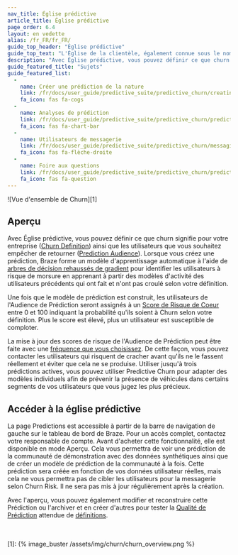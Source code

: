 ```yaml
---
nav_title: Église prédictive
article_title: Église prédictive
page_order: 6.4
layout: en vedette
alias: /fr_FR/fr_FR/
guide_top_header: "Église prédictive"
guide_top_text: "L'Église de la clientèle, également connue sous le nom de chiffre d'affaires de la clientèle ou de perte de la clientèle, est l'une des mesures les plus importantes à prendre en compte pour les entreprises en croissance. Il est essentiel de disposer des outils adéquats pour s’attaquer à la perte et maximiser la rétention de la clientèle. Pour faire un saut sur ces utilisateurs potentiellement mordants, Braze offre une Église prédictive qui offre une approche proactive pour minimiser la désunion future."
description: "Avec Église prédictive, vous pouvez définir ce que churn signifie pour la définition de votre entreprise ainsi que pour les utilisateurs que vous souhaitez empêcher de faire des audiences prévisionnelles."
guide_featured_title: "Sujets"
guide_featured_list:
  - 
    name: Créer une prédiction de la nature
    link: /fr/docs/user_guide/predictive_suite/predictive_churn/creating_a_churn_prediction/
    fa_icon: fas fa-cogs
  - 
    name: Analyses de prédiction
    link: /fr/docs/user_guide/predictive_suite/predictive_churn/prediction_analytics/
    fa_icon: fas fa-chart-bar
  - 
    name: Utilisateurs de messagerie
    link: /fr/docs/user_guide/predictive_suite/predictive_churn/messaging_users/
    fa_icon: fas fa-flèche-droite
  - 
    name: Foire aux questions
    link: /fr/docs/user_guide/predictive_suite/predictive_churn/prediction_faq/
    fa_icon: fas fa-question
---
```


!\[Vue d'ensemble de Churn\]\[1\]

## Aperçu

Avec Église prédictive, vous pouvez définir ce que churn signifie pour votre entreprise ([Churn Definition]({{site.baseurl}}/user_guide/predictive_suite/predictive_churn/creating_a_churn_prediction/#step-2-define-churn)) ainsi que les utilisateurs que vous souhaitez empêcher de retourner ([Prediction Audience]({{site.baseurl}}/user_guide/predictive_suite/predictive_churn/creating_a_churn_prediction/#step-3-filter-your-prediction-audience)). Lorsque vous créez une prédiction, Braze forme un modèle d'apprentissage automatique à l'aide de [arbres de décision rehaussés de gradient](https://en.wikipedia.org/wiki/Gradient_boosting) pour identifier les utilisateurs à risque de morsure en apprenant à partir des modèles d'activité des utilisateurs précédents qui ont fait et n'ont pas croulé selon votre définition.

Une fois que le modèle de prédiction est construit, les utilisateurs de l'Audience de Prédiction seront assignés à un [Score de Risque de Coeur]({{site.baseurl}}/user_guide/predictive_suite/predictive_churn/prediction_analytics/#churn_score) entre 0 et 100 indiquant la probabilité qu'ils soient à Churn selon votre définition. Plus le score est élevé, plus un utilisateur est susceptible de comploter.

La mise à jour des scores de risque de l'Audience de Prédiction peut être faite avec une [fréquence que vous choisissez]({{site.baseurl}}/user_guide/predictive_suite/predictive_churn/creating_a_churn_prediction/#step-4-choose-the-update-frequency-for-churn-predictions). De cette façon, vous pouvez contacter les utilisateurs qui risquent de cracher avant qu'ils ne le fassent réellement et éviter que cela ne se produise. Utiliser jusqu'à trois prédictions actives, vous pouvez utiliser Predictive Churn pour adapter des modèles individuels afin de prévenir la présence de véhicules dans certains segments de vos utilisateurs que vous jugez les plus précieux.

## Accéder à la église prédictive

La page Predictions est accessible à partir de la barre de navigation de gauche sur le tableau de bord de Braze. Pour un accès complet, contactez votre responsable de compte. Avant d'acheter cette fonctionnalité, elle est disponible en mode Aperçu. Cela vous permettra de voir une prédiction de la communauté de démonstration avec des données synthétiques ainsi que de créer un modèle de prédiction de la communauté à la fois. Cette prédiction sera créée en fonction de vos données utilisateur réelles, mais cela ne vous permettra pas de cibler les utilisateurs pour la messagerie selon Churn Risk. Il ne sera pas mis à jour régulièrement après la création.

Avec l'aperçu, vous pouvez également modifier et reconstruire cette Prédiction ou l'archiver et en créer d'autres pour tester la [Qualité de Prédiction]({{site.baseurl}}/user_guide/predictive_suite/predictive_churn/prediction_analytics/prediction_quality/) attendue de [définitions]({{site.baseurl}}/user_guide/predictive_suite/predictive_churn/creating_a_churn_prediction/#step-2-define-churn).

<br><br>
[1]: {% image_buster /assets/img/churn/churn_overview.png %}
